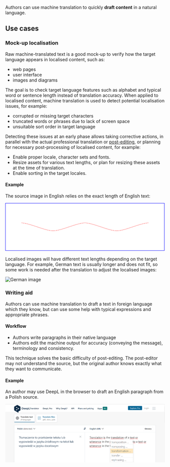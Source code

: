 Authors can use machine translation to quickly **draft content** in a natural language. 

## Use cases


### Mock-up localisation

Raw machine-translated text is a good mock-up to verify how the target language appears in localised content, such as:

- web pages
- user interface
- images and diagrams

The goal is to check target language features such as alphabet and typical word or sentence length instead of translation accuracy. 
When applied to localised content, machine translation is used to detect potential localisation issues, for example:

- corrupted or missing target characters
- truncated words or phrases due to lack of screen space
- unsuitable sort order in target language

Detecting these issues at an early phase allows taking corrective actions, in parallel with the actual professional translation or [post-editing](post-editing.md), or planning for necessary post-processing of localised content, for example:

- Enable proper locale, character sets and fonts.
- Resize assets for various text lengths, or plan for resizing these assets at the time of translation.
- Enable sorting in the target locales.

<!-- example of mock-up UI localisation with national characters corrupted -->

<!-- example of mock-up image localisation with text truncated -->

#### Example

The source image in English relies on the exact length of English text: 

![English image](./_images/image_with_text_eng.svg)

Localised images will have different text lengths depending on the target language. For example, German text is usually longer and does not fit, so some work is needed after the translation to adjust the localised images:

![German image](./_images/image_with_text_ger.svg)

<!-- example of mock-up UI localisation with wrong sorting of a translated list -->


### Writing aid

Authors can use machine translation to draft a text in foreign language which they know, but can use some help with typical expressions and appropriate phrases. 

#### Workflow

- Authors write paragraphs in their native language
- Authors edit the machine output for accuracy (conveying the message), terminology and consistency. 

This technique solves the basic difficulty of post-editing. The post-editor may not understand the source, but the original author knows exactly what they want to communicate. 

<!-- example of drafting text in DeepL -->


#### Example

An author may use DeepL in the browser to draft an English paragraph from a Polish source.

![Drafting text in DeepL](./_images/drafting-text-deepl.png)
